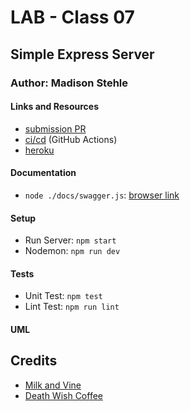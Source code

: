 # LAB - Class 07
## Simple Express Server
### Author: Madison Stehle

#### Links and Resources
- [submission PR](https://github.com/madisonstehle/express_server/pull/1)
- [ci/cd](https://github.com/madisonstehle/express_server/actions) (GitHub Actions)
- [heroku](https://express-server-madisonstehle.herokuapp.com/)

#### Documentation
- `node ./docs/swagger.js`: [browser link](http://localhost:3001/api-docs)

#### Setup
- Run Server: `npm start`
- Nodemon: `npm run dev`

#### Tests
- Unit Test: `npm test`
- Lint Test: `npm run lint`

#### UML
<!-- Link to an image of the UML for your application and response to events -->

## Credits
- [Milk and Vine](https://www.amazon.com/Milk-Vine-Inspirational-Quotes-Classic-ebook/dp/B076NWPQYZ)
- [Death Wish Coffee](https://www.deathwishcoffee.com/products/death-wish-coffee)
